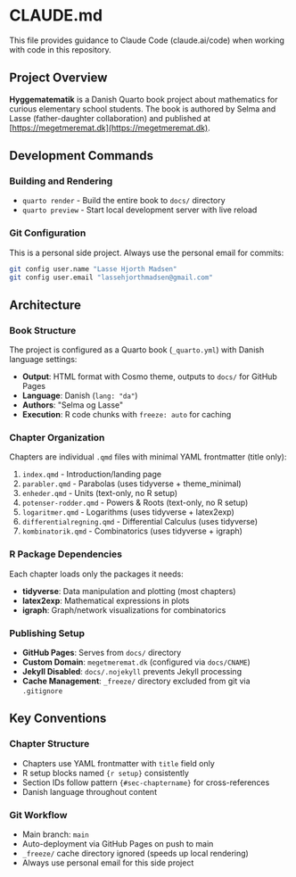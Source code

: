 # CLAUDE.md

This file provides guidance to Claude Code (claude.ai/code) when working with code in this repository.

## Project Overview

**Hyggematematik** is a Danish Quarto book project about mathematics for curious elementary school students. The book is authored by Selma and Lasse (father-daughter collaboration) and published at [https://megetmeremat.dk](https://megetmeremat.dk).

## Development Commands

### Building and Rendering
- `quarto render` - Build the entire book to `docs/` directory
- `quarto preview` - Start local development server with live reload

### Git Configuration
This is a personal side project. Always use the personal email for commits:
```bash
git config user.name "Lasse Hjorth Madsen"
git config user.email "lassehjorthmadsen@gmail.com"
```

## Architecture

### Book Structure
The project is configured as a Quarto book (`_quarto.yml`) with Danish language settings:
- **Output**: HTML format with Cosmo theme, outputs to `docs/` for GitHub Pages
- **Language**: Danish (`lang: "da"`)
- **Authors**: "Selma og Lasse"
- **Execution**: R code chunks with `freeze: auto` for caching

### Chapter Organization
Chapters are individual `.qmd` files with minimal YAML frontmatter (title only):
1. `index.qmd` - Introduction/landing page
2. `parabler.qmd` - Parabolas (uses tidyverse + theme_minimal)
3. `enheder.qmd` - Units (text-only, no R setup)
4. `potenser-rodder.qmd` - Powers & Roots (text-only, no R setup)
5. `logaritmer.qmd` - Logarithms (uses tidyverse + latex2exp)
6. `differentialregning.qmd` - Differential Calculus (uses tidyverse)
7. `kombinatorik.qmd` - Combinatorics (uses tidyverse + igraph)

### R Package Dependencies
Each chapter loads only the packages it needs:
- **tidyverse**: Data manipulation and plotting (most chapters)
- **latex2exp**: Mathematical expressions in plots
- **igraph**: Graph/network visualizations for combinatorics

### Publishing Setup
- **GitHub Pages**: Serves from `docs/` directory
- **Custom Domain**: `megetmeremat.dk` (configured via `docs/CNAME`)
- **Jekyll Disabled**: `docs/.nojekyll` prevents Jekyll processing
- **Cache Management**: `_freeze/` directory excluded from git via `.gitignore`

## Key Conventions

### Chapter Structure
- Chapters use YAML frontmatter with `title` field only
- R setup blocks named `{r setup}` consistently
- Section IDs follow pattern `{#sec-chaptername}` for cross-references
- Danish language throughout content

### Git Workflow
- Main branch: `main`
- Auto-deployment via GitHub Pages on push to main
- `_freeze/` cache directory ignored (speeds up local rendering)
- Always use personal email for this side project